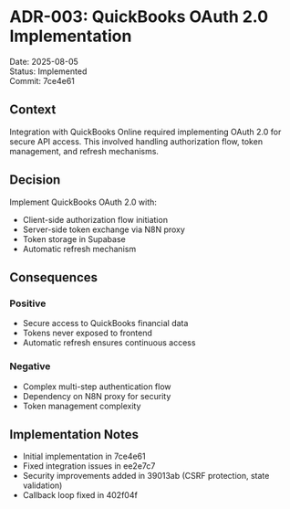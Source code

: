 # ADR-003: QuickBooks OAuth 2.0 Implementation

Date: 2025-08-05  
Status: Implemented  
Commit: 7ce4e61

## Context

Integration with QuickBooks Online required implementing OAuth 2.0 for secure API access. This involved handling authorization flow, token management, and refresh mechanisms.

## Decision

Implement QuickBooks OAuth 2.0 with:
- Client-side authorization flow initiation
- Server-side token exchange via N8N proxy
- Token storage in Supabase
- Automatic refresh mechanism

## Consequences

### Positive
- Secure access to QuickBooks financial data
- Tokens never exposed to frontend
- Automatic refresh ensures continuous access

### Negative
- Complex multi-step authentication flow
- Dependency on N8N proxy for security
- Token management complexity

## Implementation Notes

- Initial implementation in 7ce4e61
- Fixed integration issues in ee2e7c7
- Security improvements added in 39013ab (CSRF protection, state validation)
- Callback loop fixed in 402f04f